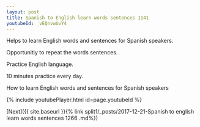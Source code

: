 ```yaml
---
layout: post
title: Spanish to English learn words sentences 1141 
youtubeId: _vEQnvwUvY4
---
```

 
 
Helps to learn English words and sentences for Spanish speakers.

Opportunitiy to repeat the words sentences. 

Practice English language. 
 
10 minutes practice every day. 
 
How to learn English words and sentences for Spanish speakers 
 
{% include youtubePlayer.html id=page.youtubeId %}
 
 
[Next]({{ site.baseurl }}{% link  split1/_posts/2017-12-21-Spanish to english learn words sentences 1266 .md%})
 
